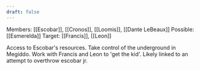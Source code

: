 ```yaml
---
draft: false
---
```

Members: [[Escobar]], [[Cronos]], [[Loomis]], [[Dante LeBeaux]]
Possible: [[Esmerelda]]
Target: [[Francis]], [[Leon]]

Access to Escobar's resources. Take control of the underground in Megiddo. Work with Francis and Leon to 'get the kid'. Likely linked to an attempt to overthrow escobar jr. 